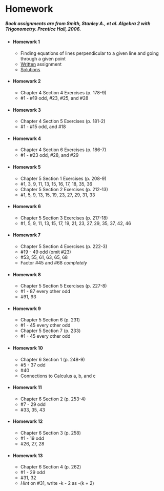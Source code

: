# Homework

##### Book assignments are from Smith, Stanley A., et al. *Algebra 2 with Trigonometry.* Prentice Hall, 2006. 

- #### Homework 1
  - Finding equations of lines perpendicular to a given line and going through a given point
  - [Written](https://github.com/justinthompson593/Algebra2/blob/0a03c52714a2ce2d9e89a145d9290991ef982b9e/Homework/Homework1.pdf) assignment
  - [Solutions](https://github.com/justinthompson593/Algebra2/blob/4a70fc6a1d6c3699999895705b2c02e55daf1894/Homework/Homework1Solutions.pdf)
- #### Homework 2
  - Chapter 4 Section 4 Exercises (p. 178-9) 
  - #1 - #19 odd, #23, #25, and #28
- #### Homework 3
  - Chapter 4 Section 5 Exercises (p. 181-2)
  - #1 - #15 odd, and #18
- #### Homework 4
  - Chapter 4 Section 6 Exercises (p. 186-7)
  - #1 - #23 odd, #28, and #29
- #### Homework 5
  - Chapter 5 Section 1 Exercises (p. 208-9)
  - #1, 3, 9, 11, 13, 15, 16, 17, 18, 35, 36
  - Chapter 5 Section 2 Exercises (p. 212-13)
  - #1, 5, 9, 13, 15, 19, 23, 27, 29, 31, 33
- #### Homework 6
  - Chapter 5 Section 3 Exercises (p. 217-18) 
  - #1, 5, 9, 11, 13, 15, 17, 19, 21, 23, 27, 29, 35, 37, 42, 46
- #### Homework 7
  - Chapter 5 Section 4 Exercises (p. 222-3)
  - #19 - 49 odd (omit #23)
  - #53, 55, 61, 63, 65, 68
  - Factor #45 and #68 *completely*
- #### Homework 8
  - Chapter 5 Section 5 Exercises (p. 227-8)
  - #1 - 87 every other odd
  - #91, 93
- #### Homework 9
  - Chapter 5 Section 6 (p. 231)
  - #1 - 45 every other odd
  - Chapter 5 Section 7 (p. 233)
  - #1 - 45 every other odd
- #### Homework 10
  - Chapter 6 Section 1 (p. 248-9)
  - #5 - 37 odd
  - #40
  - Connections to Calculus a, b, and c
- #### Homework 11
  - Chapter 6 Section 2 (p. 253-4)
  - #7 - 29 odd
  - #33, 35, 43
- #### Homework 12
  - Chapter 6 Section 3 (p. 258) 
  - #1 - 19 odd
  - #26, 27, 28
- #### Homework 13
  - Chapter 6 Section 4 (p. 262)
  - #1 - 29 odd
  - #31, 32
  - *Hint* on #31, write -k - 2 as -(k + 2)
